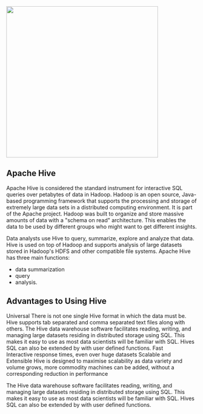 <img src="https://upload.wikimedia.org/wikipedia/commons/thumb/b/bb/Apache_Hive_logo.svg/853px-Apache_Hive_logo.svg.png" width="400" height="400">

## Apache Hive
Apache Hive is considered the standard instrument for interactive SQL queries over petabytes of data in Hadoop. Hadoop is an open source, Java-based programming framework that supports the processing and storage of extremely large data sets in a distributed computing environment. It is part of the Apache project. Hadoop was built to organize and store massive amounts of data with a "schema on read" architecture. This enables the data to be used by different groups who might want to get different insights.

Data analysts use Hive to query, summarize, explore and analyze that data. Hive is used on top of Hadoop and supports analysis of large datasets stored in Hadoop's HDFS and other compatible file systems. Apache Hive has three main functions: 
* data summarization
* query
* analysis.

## Advantages to Using Hive
Universal
There is not one single Hive format in which the data must be. Hive supports tab separated and comma separated text files along with others. The Hive data warehouse software facilitates reading, writing, and managing large datasets residing in distributed storage using SQL. This makes it easy to use as most data scientists will be familiar with SQL. Hives SQL can also be extended by with user defined functions.
Fast	
Interactive response times, even over huge datasets
Scalable and Extensible	
Hive is designed to maximise scalability as data variety and volume grows, more commodity machines can be added, without a corresponding reduction in performance

The Hive data warehouse software facilitates reading, writing, and managing large datasets residing in distributed storage using SQL. This makes it easy to use as most data scientists will be familiar with SQL. Hives SQL can also be extended by with user defined functions.
